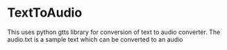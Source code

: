 # TextToAudio
This uses python gtts library for conversion of text to audio converter. The audio.txt is a sample text which can be converted to an audio
